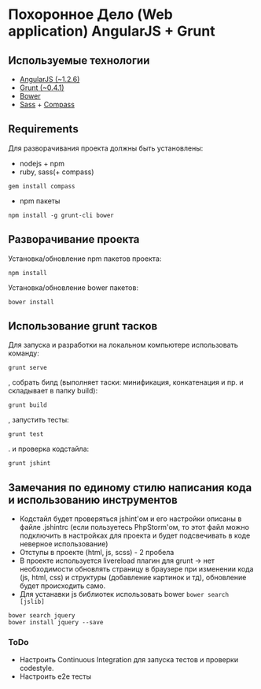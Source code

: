 # Похоронное Дело (Web application) AngularJS + Grunt

## Используемые технологии

* [AngularJS (~1.2.6)](http://angularjs.org)
* [Grunt (~0.4.1)](http://gruntjs.com)
* [Bower](http://bower.io/)
* [Sass](http://sass-lang.com/) + [Compass](http://compass-style.org/)

## Requirements

Для разворачивания проекта должны быть установлены:

* nodejs + npm
* ruby, sass(+ compass)
```
gem install compass
```
* npm пакеты
```
npm install -g grunt-cli bower
```

## Разворачивание проекта

Установка/обновление npm пакетов проекта:
```
npm install
```

Установка/обновление bower пакетов:
```
bower install
```

## Использование grunt тасков

Для запуска и разработки на локальном компьютере использовать команду:
```
grunt serve
```

, собрать билд (выполняет таски: минификация, конкатенация и пр. и складывает в папку build):
```
grunt build
```

, запустить тесты:
```
grunt test
```

. и проверка кодстайла:
```
grunt jshint
```

## Замечания по единому стилю написания кода и использованию инструментов

* Кодстайл будет проверяться jshint'ом и его настройки описаны в файле .jshintrc (если пользуетесь PhpStorm'ом, то этот файл
 можно подключить в настройках для проекта и будет подсвечивать в коде неверное использование)
* Отступы в проекте (html, js, scss) - 2 пробела
* В проекте используется livereload плагин для grunt -> нет необходимости обновлять страницу в браузере при изменении
кода (js, html, css) и структуры (добавление картинок и тд), обновление будет происходить само.
* Для устанавки js библиотек использовать bower `bower search [jslib]`
```
bower search jquery
bower install jquery --save
```

### ToDo

* Настроить Continuous Integration для запуска тестов и проверки codestyle.
* Настроить e2e тесты